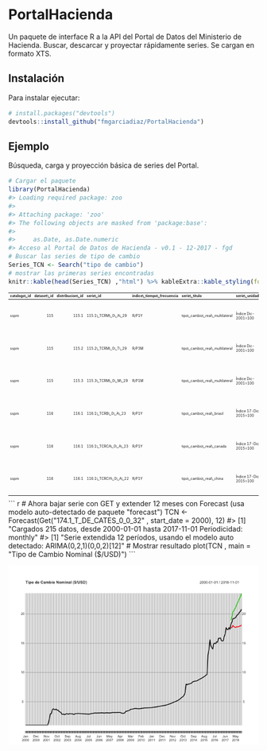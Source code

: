 
<!-- README.md is generated from README.Rmd. Please edit that file -->
PortalHacienda
==============

Un paquete de interface R a la API del Portal de Datos del Ministerio de Hacienda. Buscar, descarcar y proyectar rápidamente series. Se cargan en formato XTS.

Instalación
-----------

Para instalar ejecutar:

``` r
# install.packages("devtools")
devtools::install_github("fmgarciadiaz/PortalHacienda")
```

Ejemplo
-------

Búsqueda, carga y proyección básica de series del Portal.

``` r
# Cargar el paquete
library(PortalHacienda)
#> Loading required package: zoo
#> 
#> Attaching package: 'zoo'
#> The following objects are masked from 'package:base':
#> 
#>     as.Date, as.Date.numeric
#> Acceso al Portal de Datos de Hacienda - v0.1 - 12-2017 - fgd
# Buscar las series de tipo de cambio
Series_TCN <- Search("tipo de cambio")         
# mostrar las primeras series encontradas
knitr::kable(head(Series_TCN) ,"html") %>% kableExtra::kable_styling(font_size = 7)    
```

<table class="table" style="font-size: 7px; margin-left: auto; margin-right: auto;">
<thead>
<tr>
<th style="text-align:left;">
catalogo\_id
</th>
<th style="text-align:right;">
dataset\_id
</th>
<th style="text-align:right;">
distribucion\_id
</th>
<th style="text-align:left;">
serie\_id
</th>
<th style="text-align:left;">
indice\_tiempo\_frecuencia
</th>
<th style="text-align:left;">
serie\_titulo
</th>
<th style="text-align:left;">
serie\_unidades
</th>
<th style="text-align:left;">
serie\_descripcion
</th>
<th style="text-align:left;">
distribucion\_titulo
</th>
<th style="text-align:left;">
distribucion\_descripcion
</th>
<th style="text-align:left;">
distribucion\_url\_descarga
</th>
<th style="text-align:left;">
dataset\_responsable
</th>
<th style="text-align:left;">
dataset\_fuente
</th>
<th style="text-align:left;">
dataset\_titulo
</th>
<th style="text-align:left;">
dataset\_descripcion
</th>
<th style="text-align:left;">
dataset\_tema
</th>
<th style="text-align:left;">
serie\_indice\_inicio
</th>
<th style="text-align:left;">
serie\_indice\_final
</th>
<th style="text-align:right;">
serie\_valores\_cant
</th>
<th style="text-align:right;">
serie\_dias\_no\_cubiertos
</th>
<th style="text-align:left;">
serie\_actualizada
</th>
<th style="text-align:right;">
serie\_valor\_ultimo
</th>
<th style="text-align:right;">
serie\_valor\_anterior
</th>
<th style="text-align:right;">
serie\_var\_pct\_anterior
</th>
</tr>
</thead>
<tbody>
<tr>
<td style="text-align:left;">
sspm
</td>
<td style="text-align:right;">
115
</td>
<td style="text-align:right;">
115.1
</td>
<td style="text-align:left;">
115.1\_TCRM\_0\_A\_29
</td>
<td style="text-align:left;">
R/P1Y
</td>
<td style="text-align:left;">
tipo\_cambio\_real\_multilateral
</td>
<td style="text-align:left;">
Índice Dic-2001=100
</td>
<td style="text-align:left;">
Índice de Tipo de Cambio Real Multilateral: Valores anuales Índice Diciembre 2001=100
</td>
<td style="text-align:left;">
Índice de Tipo de Cambio Real Multilateral. Valores anuales.
</td>
<td style="text-align:left;">
Índice de Tipo de Cambio Real Multilateral. Valores anuales.
</td>
<td style="text-align:left;">
<http://infra.datos.gob.ar/catalog/sspm/dataset/115/distribution/115.1/download/indice-tipo-cambio-real-multilateral-valores-anuales.csv>
</td>
<td style="text-align:left;">
Subsecretaría de Programación Macroeconómica.
</td>
<td style="text-align:left;">
Banco Central de la República Argentina (BCRA)
</td>
<td style="text-align:left;">
Índice de Tipo de Cambio Real Multilateral Base Diciembre de 2001 = 100
</td>
<td style="text-align:left;">
Índice de Tipo de Cambio Real Multilateral Base Diciembre de 2001 = 100
</td>
<td style="text-align:left;">
Dinero y Bancos
</td>
<td style="text-align:left;">
1991-01-01
</td>
<td style="text-align:left;">
2015-01-01
</td>
<td style="text-align:right;">
25
</td>
<td style="text-align:right;">
715
</td>
<td style="text-align:left;">
TRUE
</td>
<td style="text-align:right;">
164.89815
</td>
<td style="text-align:right;">
908.60646
</td>
<td style="text-align:right;">
-0.8185153
</td>
</tr>
<tr>
<td style="text-align:left;">
sspm
</td>
<td style="text-align:right;">
115
</td>
<td style="text-align:right;">
115.2
</td>
<td style="text-align:left;">
115.2\_TCRM\_0\_T\_29
</td>
<td style="text-align:left;">
R/P3M
</td>
<td style="text-align:left;">
tipo\_cambio\_real\_multilateral
</td>
<td style="text-align:left;">
Índice Dic-2001=100
</td>
<td style="text-align:left;">
Índice de Tipo de Cambio Real Multilateral: Valores trimestrales Índice Diciembre 2001=100
</td>
<td style="text-align:left;">
Índice de Tipo de Cambio Real Multilateral. Valores trimestrales.
</td>
<td style="text-align:left;">
Índice de Tipo de Cambio Real Multilateral. Valores trimestrales.
</td>
<td style="text-align:left;">
<http://infra.datos.gob.ar/catalog/sspm/dataset/115/distribution/115.2/download/indice-tipo-cambio-real-multilateral-valores-trimestrales.csv>
</td>
<td style="text-align:left;">
Subsecretaría de Programación Macroeconómica.
</td>
<td style="text-align:left;">
Banco Central de la República Argentina (BCRA)
</td>
<td style="text-align:left;">
Índice de Tipo de Cambio Real Multilateral Base Diciembre de 2001 = 100
</td>
<td style="text-align:left;">
Índice de Tipo de Cambio Real Multilateral Base Diciembre de 2001 = 100
</td>
<td style="text-align:left;">
Dinero y Bancos
</td>
<td style="text-align:left;">
1991-01-01
</td>
<td style="text-align:left;">
2015-10-01
</td>
<td style="text-align:right;">
100
</td>
<td style="text-align:right;">
715
</td>
<td style="text-align:left;">
FALSE
</td>
<td style="text-align:right;">
935.13083
</td>
<td style="text-align:right;">
884.10854
</td>
<td style="text-align:right;">
0.0577104
</td>
</tr>
<tr>
<td style="text-align:left;">
sspm
</td>
<td style="text-align:right;">
115
</td>
<td style="text-align:right;">
115.3
</td>
<td style="text-align:left;">
115.3\_TCRM\_0\_M\_29
</td>
<td style="text-align:left;">
R/P1M
</td>
<td style="text-align:left;">
tipo\_cambio\_real\_multilateral
</td>
<td style="text-align:left;">
Índice Dic-2001=100
</td>
<td style="text-align:left;">
Índice de Tipo de Cambio Real Multilateral: Valores mensuales Índice Diciembre 2001=100
</td>
<td style="text-align:left;">
Índice de Tipo de Cambio Real Multilateral. Valores mensuales.
</td>
<td style="text-align:left;">
Índice de Tipo de Cambio Real Multilateral. Valores mensuales.
</td>
<td style="text-align:left;">
<http://infra.datos.gob.ar/catalog/sspm/dataset/115/distribution/115.3/download/indice-tipo-cambio-real-multilateral-valores-mensuales.csv>
</td>
<td style="text-align:left;">
Subsecretaría de Programación Macroeconómica.
</td>
<td style="text-align:left;">
Banco Central de la República Argentina (BCRA)
</td>
<td style="text-align:left;">
Índice de Tipo de Cambio Real Multilateral Base Diciembre de 2001 = 100
</td>
<td style="text-align:left;">
Índice de Tipo de Cambio Real Multilateral Base Diciembre de 2001 = 100
</td>
<td style="text-align:left;">
Dinero y Bancos
</td>
<td style="text-align:left;">
1991-01-01
</td>
<td style="text-align:left;">
2015-12-01
</td>
<td style="text-align:right;">
300
</td>
<td style="text-align:right;">
715
</td>
<td style="text-align:left;">
FALSE
</td>
<td style="text-align:right;">
1040.58318
</td>
<td style="text-align:right;">
888.22200
</td>
<td style="text-align:right;">
0.1715350
</td>
</tr>
<tr>
<td style="text-align:left;">
sspm
</td>
<td style="text-align:right;">
116
</td>
<td style="text-align:right;">
116.1
</td>
<td style="text-align:left;">
116.1\_TCRB\_0\_A\_23
</td>
<td style="text-align:left;">
R/P1Y
</td>
<td style="text-align:left;">
tipo\_cambio\_real\_brasil
</td>
<td style="text-align:left;">
Índice 17-Dic-2015=100
</td>
<td style="text-align:left;">
Índice de Tipo de Cambio Real Brasil: Valores anuales Índice 17 de Diciembre 2015=100
</td>
<td style="text-align:left;">
Índice de Tipo de Cambio Real Multilateral. Valores anuales. Base 2015
</td>
<td style="text-align:left;">
Índice de Tipo de Cambio Real Multilateral. Valores anuales. Base 2015
</td>
<td style="text-align:left;">
<http://infra.datos.gob.ar/catalog/sspm/dataset/116/distribution/116.1/download/indice-tipo-cambio-real-multilateral-valores-anuales-base-2015.csv>
</td>
<td style="text-align:left;">
Subsecretaría de Programación Macroeconómica.
</td>
<td style="text-align:left;">
Banco Central de la República Argentina (BCRA)
</td>
<td style="text-align:left;">
Índice de Tipo de Cambio Real Multilateral Base 17 de Diciembre de 2015 = 100
</td>
<td style="text-align:left;">
Índice de Tipo de Cambio Real Multilateral Base 17 de Diciembre de 2015 = 100
</td>
<td style="text-align:left;">
Dinero y Bancos
</td>
<td style="text-align:left;">
1997-01-01
</td>
<td style="text-align:left;">
2016-01-01
</td>
<td style="text-align:right;">
20
</td>
<td style="text-align:right;">
349
</td>
<td style="text-align:left;">
TRUE
</td>
<td style="text-align:right;">
104.10892
</td>
<td style="text-align:right;">
88.56342
</td>
<td style="text-align:right;">
0.1755297
</td>
</tr>
<tr>
<td style="text-align:left;">
sspm
</td>
<td style="text-align:right;">
116
</td>
<td style="text-align:right;">
116.1
</td>
<td style="text-align:left;">
116.1\_TCRCA\_0\_A\_23
</td>
<td style="text-align:left;">
R/P1Y
</td>
<td style="text-align:left;">
tipo\_cambio\_real\_canada
</td>
<td style="text-align:left;">
Índice 17-Dic-2015=100
</td>
<td style="text-align:left;">
Índice de Tipo de Cambio Real Canadá: Valores anuales Índice 17 de Diciembre 2015=100
</td>
<td style="text-align:left;">
Índice de Tipo de Cambio Real Multilateral. Valores anuales. Base 2015
</td>
<td style="text-align:left;">
Índice de Tipo de Cambio Real Multilateral. Valores anuales. Base 2015
</td>
<td style="text-align:left;">
<http://infra.datos.gob.ar/catalog/sspm/dataset/116/distribution/116.1/download/indice-tipo-cambio-real-multilateral-valores-anuales-base-2015.csv>
</td>
<td style="text-align:left;">
Subsecretaría de Programación Macroeconómica.
</td>
<td style="text-align:left;">
Banco Central de la República Argentina (BCRA)
</td>
<td style="text-align:left;">
Índice de Tipo de Cambio Real Multilateral Base 17 de Diciembre de 2015 = 100
</td>
<td style="text-align:left;">
Índice de Tipo de Cambio Real Multilateral Base 17 de Diciembre de 2015 = 100
</td>
<td style="text-align:left;">
Dinero y Bancos
</td>
<td style="text-align:left;">
1997-01-01
</td>
<td style="text-align:left;">
2016-01-01
</td>
<td style="text-align:right;">
20
</td>
<td style="text-align:right;">
349
</td>
<td style="text-align:left;">
TRUE
</td>
<td style="text-align:right;">
95.02524
</td>
<td style="text-align:right;">
84.97399
</td>
<td style="text-align:right;">
0.1182861
</td>
</tr>
<tr>
<td style="text-align:left;">
sspm
</td>
<td style="text-align:right;">
116
</td>
<td style="text-align:right;">
116.1
</td>
<td style="text-align:left;">
116.1\_TCRCH\_0\_A\_22
</td>
<td style="text-align:left;">
R/P1Y
</td>
<td style="text-align:left;">
tipo\_cambio\_real\_china
</td>
<td style="text-align:left;">
Índice 17-Dic-2015=100
</td>
<td style="text-align:left;">
Índice de Tipo de Cambio Real China: Valores anuales Índice 17 de Diciembre 2015=100
</td>
<td style="text-align:left;">
Índice de Tipo de Cambio Real Multilateral. Valores anuales. Base 2015
</td>
<td style="text-align:left;">
Índice de Tipo de Cambio Real Multilateral. Valores anuales. Base 2015
</td>
<td style="text-align:left;">
<http://infra.datos.gob.ar/catalog/sspm/dataset/116/distribution/116.1/download/indice-tipo-cambio-real-multilateral-valores-anuales-base-2015.csv>
</td>
<td style="text-align:left;">
Subsecretaría de Programación Macroeconómica.
</td>
<td style="text-align:left;">
Banco Central de la República Argentina (BCRA)
</td>
<td style="text-align:left;">
Índice de Tipo de Cambio Real Multilateral Base 17 de Diciembre de 2015 = 100
</td>
<td style="text-align:left;">
Índice de Tipo de Cambio Real Multilateral Base 17 de Diciembre de 2015 = 100
</td>
<td style="text-align:left;">
Dinero y Bancos
</td>
<td style="text-align:left;">
1997-01-01
</td>
<td style="text-align:left;">
2016-01-01
</td>
<td style="text-align:right;">
20
</td>
<td style="text-align:right;">
349
</td>
<td style="text-align:left;">
TRUE
</td>
<td style="text-align:right;">
89.92900
</td>
<td style="text-align:right;">
81.31056
</td>
<td style="text-align:right;">
0.1059941
</td>
</tr>
</tbody>
</table>
``` r
# Ahora bajar serie con GET y extender 12 meses con Forecast (usa modelo auto-detectado  de paquete "forecast")
TCN <- Forecast(Get("174.1_T_DE_CATES_0_0_32" , start_date = 2000), 12)       
#> [1] "Cargados 215 datos, desde 2000-01-01 hasta 2017-11-01 Periodicidad: monthly"
#> [1] "Serie extendida 12 períodos, usando el modelo auto detectado: ARIMA(0,2,1)(0,0,2)[12]"
# Mostrar resultado
plot(TCN , main = "Tipo de Cambio Nominal ($/USD)")
```

![](README-example-1.png)
